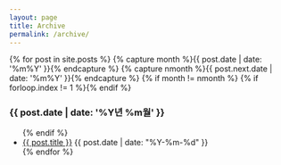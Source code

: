 ```yaml
---
layout: page
title: Archive
permalink: /archive/
---
```


{% for post in site.posts %}
{% capture month %}{{ post.date | date: '%m%Y' }}{% endcapture %}
{% capture nmonth %}{{ post.next.date | date: '%m%Y' }}{% endcapture %}
{% if month != nmonth %}
{% if forloop.index != 1 %}</ul>{% endif %}
    <h3>{{ post.date | date: '%Y년 %m월' }}</h3><ul>
{% endif %}
    <li> <a href="{{ post.url }}">{{ post.title }}</a>  <span class="date">{{ post.date | date: "%Y-%m-%d" }}</span></li>
{% endfor %}

